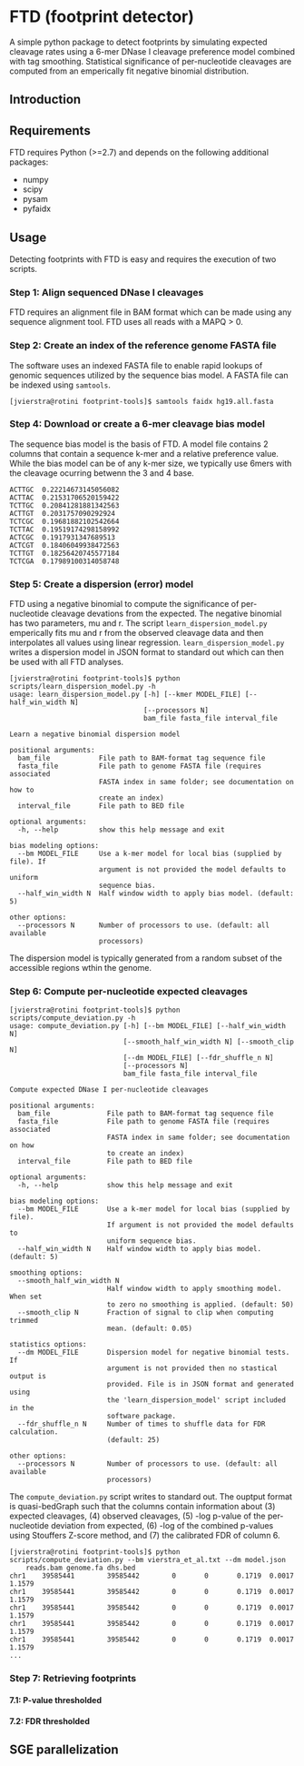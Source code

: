 # FTD (footprint detector)
A simple python package to detect footprints by simulating
expected cleavage rates using a 6-mer DNase I cleavage preference
model combined with tag smoothing. Statistical significance of
per-nucleotide cleavages are computed from an emperically fit 
negative binomial distribution.

## Introduction

## Requirements

FTD requires Python (>=2.7) and depends on the following additional packages:

* numpy
* scipy
* pysam
* pyfaidx

## Usage

Detecting footprints with FTD is easy and requires the execution of two scripts.

### Step 1: Align sequenced DNase I cleavages

FTD requires an alignment file in BAM format which can be made using any sequence alignment tool. FTD uses all reads with a MAPQ > 0.

### Step 2: Create an index of the reference genome FASTA file

The software uses an indexed FASTA file to enable rapid lookups of genomic sequences utilized by the sequence bias model. A FASTA file can be indexed using `samtools`.

	[jvierstra@rotini footprint-tools]$ samtools faidx hg19.all.fasta

### Step 4: Download or create a 6-mer cleavage bias model

The sequence bias model is the basis of FTD. A model file contains 2 columns that contain a sequence k-mer and a relative preference value. While the bias model can be of any k-mer size, we typically use 6mers with the cleavage ocurring betwenn the 3 and 4 base.
	
	ACTTGC	0.22214673145056082
	ACTTAC	0.21531706520159422
	TCTTGC	0.20841281881342563
	ACTTGT	0.2031757090292924
	TCTCGC	0.19681882102542664
	TCTTAC	0.19519174298158992
	ACTCGC	0.1917931347689513
	ACTCGT	0.18406049938472563
	TCTTGT	0.18256420745577184
	TCTCGA	0.17989100314058748

### Step 5: Create a dispersion (error) model

FTD using a negative binomial to compute the significance of per-nucleotide cleavage devations from the expected. The negative binomial has two parameters, mu and r. The script `learn_dispersion_model.py` emperically fits mu and r from the observed cleavage data and then interpolates all values using linear regression. `learn_dispersion_model.py` writes a dispersion model in JSON format to standard out which can then be used with all FTD analyses.

	[jvierstra@rotini footprint-tools]$ python scripts/learn_dispersion_model.py -h
	usage: learn_dispersion_model.py [-h] [--kmer MODEL_FILE] [--half_win_width N]
	                                 [--processors N]
	                                 bam_file fasta_file interval_file

	Learn a negative binomial dispersion model

	positional arguments:
	  bam_file            File path to BAM-format tag sequence file
	  fasta_file          File path to genome FASTA file (requires associated
	                      FASTA index in same folder; see documentation on how to
	                      create an index)
	  interval_file       File path to BED file

	optional arguments:
	  -h, --help          show this help message and exit

	bias modeling options:
	  --bm MODEL_FILE	  Use a k-mer model for local bias (supplied by file). If
	                      argument is not provided the model defaults to uniform
	                      sequence bias.
	  --half_win_width N  Half window width to apply bias model. (default: 5)

	other options:
	  --processors N      Number of processors to use. (default: all available
	                      processors)

The dispersion model is typically generated from a random subset of the accessible regions wthin the genome.

### Step 6: Compute per-nucleotide expected cleavages

	[jvierstra@rotini footprint-tools]$ python scripts/compute_deviation.py -h
	usage: compute_deviation.py [-h] [--bm MODEL_FILE] [--half_win_width N]
	                            [--smooth_half_win_width N] [--smooth_clip N]
	                            [--dm MODEL_FILE] [--fdr_shuffle_n N]
	                            [--processors N]
	                            bam_file fasta_file interval_file

	Compute expected DNase I per-nucleotide cleavages

	positional arguments:
	  bam_file              File path to BAM-format tag sequence file
	  fasta_file            File path to genome FASTA file (requires associated
	                        FASTA index in same folder; see documentation on how
	                        to create an index)
	  interval_file         File path to BED file

	optional arguments:
	  -h, --help            show this help message and exit

	bias modeling options:
	  --bm MODEL_FILE       Use a k-mer model for local bias (supplied by file).
	                        If argument is not provided the model defaults to
	                        uniform sequence bias.
	  --half_win_width N    Half window width to apply bias model. (default: 5)

	smoothing options:
	  --smooth_half_win_width N
	                        Half window width to apply smoothing model. When set
	                        to zero no smoothing is applied. (default: 50)
	  --smooth_clip N       Fraction of signal to clip when computing trimmed
	                        mean. (default: 0.05)

	statistics options:
	  --dm MODEL_FILE		Dispersion model for negative binomial tests. If
	                        argument is not provided then no stastical output is
	                        provided. File is in JSON format and generated using
	                        the 'learn_dispersion_model' script included in the
	                        software package.
	  --fdr_shuffle_n N     Number of times to shuffle data for FDR calculation.
	                        (default: 25)

	other options:
	  --processors N        Number of processors to use. (default: all available
	                        processors)

The `compute_deviation.py` script writes to standard out. The ouptput format is quasi-bedGraph such that the columns contain information about (3) expected cleavages, (4) observed cleavages, (5) -log p-value of the per-nucleotide deviation from expected, (6) -log of the combined p-values using Stouffers Z-score method, and (7) the  calibrated FDR of column 6. 

	[jvierstra@rotini footprint-tools]$ python scripts/compute_deviation.py --bm vierstra_et_al.txt --dm model.json
		reads.bam genome.fa dhs.bed
	chr1    39585441        39585442        0       0       0.1719  0.0017  1.1579
	chr1    39585441        39585442        0       0       0.1719  0.0017  1.1579
	chr1    39585441        39585442        0       0       0.1719  0.0017  1.1579
	chr1    39585441        39585442        0       0       0.1719  0.0017  1.1579
	chr1    39585441        39585442        0       0       0.1719  0.0017  1.1579
	...

### Step 7: Retrieving footprints

#### 7.1: P-value thresholded

#### 7.2: FDR thresholded

## SGE parallelization
